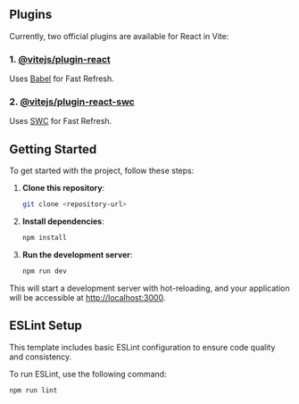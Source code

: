 ## Plugins

Currently, two official plugins are available for React in Vite:

### 1. [@vitejs/plugin-react](https://github.com/vitejs/vite-plugin-react/blob/main/packages/plugin-react/README.md)

Uses [Babel](https://babeljs.io/) for Fast Refresh.

### 2. [@vitejs/plugin-react-swc](https://github.com/vitejs/vite-plugin-react-swc)

Uses [SWC](https://swc.rs/) for Fast Refresh.

## Getting Started

To get started with the project, follow these steps:

1. **Clone this repository**:

   ```bash
   git clone <repository-url>
   ```

2. **Install dependencies**:

   ```bash
   npm install
   ```

3. **Run the development server**:
   ```bash
   npm run dev
   ```

This will start a development server with hot-reloading, and your application will be accessible at [http://localhost:3000](http://localhost:3000).

## ESLint Setup

This template includes basic ESLint configuration to ensure code quality and consistency.

To run ESLint, use the following command:

```bash
npm run lint
```
